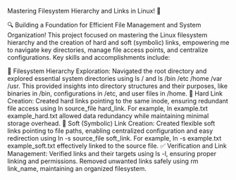 Mastering Filesystem Hierarchy and Links in Linux! 🚀

🔍 Building a Foundation for Efficient File Management and System Organization!
This project focused on mastering the Linux filesystem hierarchy and the creation of hard and soft (symbolic) links, empowering me to navigate key directories, manage file access points, and centralize configurations. Key skills and accomplishments include:

🔑 Filesystem Hierarchy Exploration:
Navigated the root directory and explored essential system directories using ls / and ls /bin /etc /home /var /usr. This provided insights into directory structures and their purposes, like binaries in /bin, configurations in /etc, and user files in /home.
🔗 Hard Link Creation:
Created hard links pointing to the same inode, ensuring redundant file access using ln source_file hard_link. For example, ln example.txt example_hard.txt allowed data redundancy while maintaining minimal storage overhead.
🔗 Soft (Symbolic) Link Creation:
Created flexible soft links pointing to file paths, enabling centralized configuration and easy redirection using ln -s source_file soft_link. For example, ln -s example.txt example_soft.txt effectively linked to the source file.
✅ Verification and Link Management:
Verified links and their targets using ls -l, ensuring proper linking and permissions.
Removed unwanted links safely using rm link_name, maintaining an organized filesystem.
